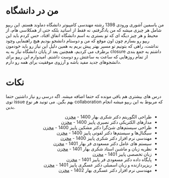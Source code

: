 #   من در دانشگاه 
 من یاسمین آشوری ورودی 1398 رشته مهندسی کامپیوتر دانشگاه دماوند هستم. این ریپو شامل هر چیزی میشه که من یادگرفتم، نه فقط از اساتید بلکه حتی از همکلاسی هام، از محیط و هر چیز دیگه ای که تو بستری به اسم دانشگاه اتفاق افتاد، حس کردم باید این ریپو رو بسازم چون اون موفع که من و دوستام دانشجو بودیم هیچ راهنمایی وچود نداشت، راهی که بتونیم تو مسیر بهتر پیش بریم به همین دلیل این نیاز رو باید خودمون برطرف می کردیم، همچنین بعد از پایان دانشگاه نیاز به یه closure داشتم یه جمع بندی از تمام روزهایی که ساعت به ساعتش رو دوست داشتم. امیدوارم این ریپو برای دانشجوهای جدید مفید باشه و آرزوی موفقیت برای همه رو دارم.

 # نکات 

درس های بیشتری هم باقی مونده که حتما اضافه میشه.
اگه درسی رو نیاز داشتین حتما توی issue بهم بگین. 
می تونید هر نوع collaboration که مربوط به این ریپو میشه انجام بدین.

<div dir="rtl">

- طراحی الگوریتم دکتر شکری بهار 1400 - [مخزن](https://github.com/yasaminashoori/University/blob/master/Semester4/Algorithm/Algorithm.pdf)
- مدارهای الکتریکی دکتر نصیری پاییز 1400  - [مخزن](https://github.com/yasaminashoori/University/tree/master/Semester5/Electric_Circuits/Docs)
- طراحی سیستم‌های شئ‌گرا دکتر مشکین پاییز 1400 - [مخزن](https://github.com/yasaminashoori/University/tree/master/Semester5/OO_Systems_Design)
- سیگنال‌ها و سیستم‌ها دکتر لفوتی پاییز 1400 - [مخزن](https://github.com/yasaminashoori/University/tree/master/Semester5/Signal_and_System)
- مهندسی نرم افزار دکتر شکری پاییز 1400 - [مخزن](https://github.com/yasaminashoori/University/tree/master/Semester5/Software_Engineering/Docs)
- سیستم های عامل دکتر مسعودی فر بهار 1401 - [مخزن](https://github.com/yasaminashoori/University/tree/master/Semester6/Operating_Systems)
- نظریه زبان‌ و ماشبن‌ استاد شکری بهار 1401 - [مخزن](https://github.com/yasaminashoori/University/tree/master/Semester6/Theory_Of_Languages_And_Machines)
- زبان تخصصی پاییز 1401 - [مخزن](https://github.com/yasaminashoori/University/tree/master/Semester7/English)
- پایگاه داده دکتر مسعودی فر پاییز 1401 - [مخزن](https://github.com/yasaminashoori/University/tree/master/Semester7/Database)
- ریزپردازنده و زبان اسمبلی دکتر عسگری پاییز 1401 - [مخزن](https://github.com/yasaminashoori/University/tree/master/Semester7/Microprocessor_And_Assembly_Language) 
- مهندسی نرم افزار دکتر عسگری بهار 1402 - [مخزن](https://github.com/yasaminashoori/University/tree/master/Semester8/Internet_Engineering)

</div>
  

 
 
